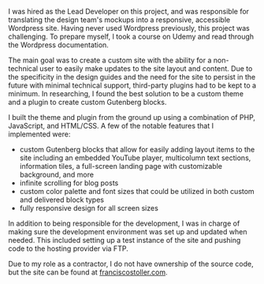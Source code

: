 I was hired as the Lead Developer on this project, and was responsible for translating the design team's mockups into a responsive, accessible Wordpress site. Having never used Wordpress previously, this project was challenging. To prepare myself, I took a course on Udemy and read through the Wordpress documentation.

The main goal was to create a custom site with the ability for a non-technical user to easily make updates to the site layout and content. Due to the specificity in the design guides and the need for the site to persist in the future with minimal technical support, third-party plugins had to be kept to a minimum. In researching, I found the best solution to be a custom theme and a plugin to create custom Gutenberg blocks.

I built the theme and plugin from the ground up using a combination of PHP, JavaScript, and HTML/CSS. A few of the notable features that I implemented were:
* custom Gutenberg blocks that allow for easily adding layout items to the site including an embedded YouTube player, multicolumn text sections, information tiles, a full-screen landing page with customizable background, and more
* infinite scrolling for blog posts
* custom color palette and font sizes that could be utilized in both custom and delivered block types
* fully responsive design for all screen sizes

In addition to being responsible for the development, I was in charge of making sure the development environment was set up and updated when needed. This included setting up a test instance of the site and pushing code to the hosting provider via FTP.

Due to my role as a contractor, I do not have ownership of the source code, but the site can be found at [franciscostoller.com](https://franciscostoller.com/).
